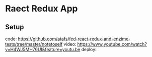 # Raect Redux App 

## Setup
code: https://github.com/atafs/fed-react-redux-and-enzime-tests/tree/master/notetoself
video: https://www.youtube.com/watch?v=H4WJ5MH76UI&feature=youtu.be
deploy:

